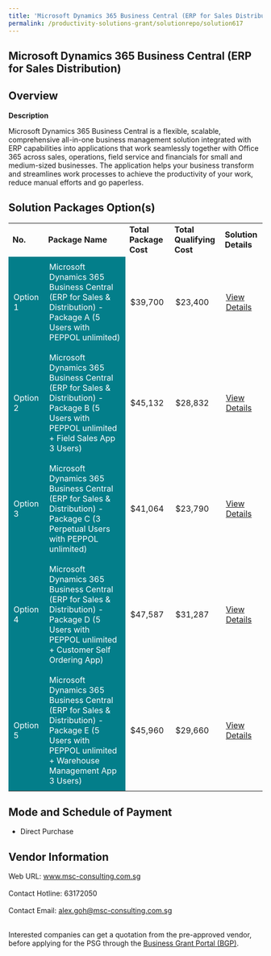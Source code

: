 ```yaml
---
title: 'Microsoft Dynamics 365 Business Central (ERP for Sales Distribution)'
permalink: /productivity-solutions-grant/solutionrepo/solution617
---
```


## Microsoft Dynamics 365 Business Central (ERP for Sales Distribution)

## Overview

**Description**

Microsoft Dynamics 365 Business Central is a flexible, scalable, comprehensive all-in-one business management solution integrated with ERP capabilities into applications that work seamlessly together with Office 365 across sales, operations, field service and financials for small and medium-sized businesses. The application helps your business transform and streamlines work processes to achieve the productivity of your work, reduce manual efforts and go paperless.

## Solution Packages Option(s)

<table>
<tr>
<td><b>No.</b></td>
<td><b>Package Name</b></td>
<td><b>Total Package Cost</b></td>
<td><b>Total Qualifying Cost</b></td>
<td><b>Solution Details</b></td>
</tr>
<tr>
<td style='padding: 10px; background-color: #037E8A; color: #FFFFFF;'>Option 1</td>
<td style='padding: 10px; background-color: #037E8A; color: #FFFFFF;'>Microsoft Dynamics 365 Business Central (ERP for Sales & Distribution) - Package A (5 Users with PEPPOL unlimited)</td>
<td style='padding: 10px;'>$39,700</td>
<td style='padding: 10px;'>$23,400</td>
<td style='padding: 10px;'><a href='https://www.gobusiness.gov.sg/images/psg/DesensitisedMSCConsultingAnnex3CRwef1July2021_Part_1.pdf' target='_blank'>View Details</a></td>
</tr>
<tr>
<td style='padding: 10px; background-color: #037E8A; color: #FFFFFF;'>Option 2</td>
<td style='padding: 10px; background-color: #037E8A; color: #FFFFFF;'>Microsoft Dynamics 365 Business Central (ERP for Sales & Distribution) - Package B (5 Users with PEPPOL unlimited + Field Sales App 3 Users)</td>
<td style='padding: 10px;'>$45,132</td>
<td style='padding: 10px;'>$28,832</td>
<td style='padding: 10px;'><a href='https://www.gobusiness.gov.sg/images/psg/DesensitisedMSCConsultingAnnex3CRwef1July2021_Part_2.pdf' target='_blank'>View Details</a></td>
</tr>
<tr>
<td style='padding: 10px; background-color: #037E8A; color: #FFFFFF;'>Option 3</td>
<td style='padding: 10px; background-color: #037E8A; color: #FFFFFF;'>Microsoft Dynamics 365 Business Central (ERP for Sales & Distribution) - Package C (3 Perpetual Users with PEPPOL unlimited)</td>
<td style='padding: 10px;'>$41,064</td>
<td style='padding: 10px;'>$23,790</td>
<td style='padding: 10px;'><a href='https://www.gobusiness.gov.sg/images/psg/DesensitisedMSCConsultingAnnex3CRwef1July2021_Part_3.pdf' target='_blank'>View Details</a></td>
</tr>
<tr>
<td style='padding: 10px; background-color: #037E8A; color: #FFFFFF;'>Option 4</td>
<td style='padding: 10px; background-color: #037E8A; color: #FFFFFF;'>Microsoft Dynamics 365 Business Central (ERP for Sales & Distribution) - Package D (5 Users with PEPPOL unlimited + Customer Self Ordering App)</td>
<td style='padding: 10px;'>$47,587</td>
<td style='padding: 10px;'>$31,287</td>
<td style='padding: 10px;'><a href='https://www.gobusiness.gov.sg/images/psg/DesensitisedMSCConsultingAnnex3CRwef1July2021_Part_4.pdf' target='_blank'>View Details</a></td>
</tr>
<tr>
<td style='padding: 10px; background-color: #037E8A; color: #FFFFFF;'>Option 5</td>
<td style='padding: 10px; background-color: #037E8A; color: #FFFFFF;'>Microsoft Dynamics 365 Business Central (ERP for Sales & Distribution) - Package E (5 Users with PEPPOL unlimited + Warehouse Management App 3 Users)</td>
<td style='padding: 10px;'>$45,960</td>
<td style='padding: 10px;'>$29,660</td>
<td style='padding: 10px;'><a href='https://www.gobusiness.gov.sg/images/psg/DesensitisedMSCConsultingAnnex3CRwef1July2021_Part_5.pdf' target='_blank'>View Details</a></td>
</tr>
</table>

## Mode and Schedule of Payment

 - Direct Purchase

## Vendor Information

 Web URL: www.msc-consulting.com.sg <br><br>Contact Hotline: 63172050 <br><br>Contact Email: alex.goh@msc-consulting.com.sg <br><br>

Interested companies can get a quotation from the pre-approved vendor, before applying for the PSG through the <a href='https://www.businessgrants.gov.sg/' target='_blank' rel='noopener'>Business Grant Portal (BGP)</a>.

<script src="/jquery/resize-tables.js"></script>
